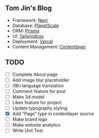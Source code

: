 ## Tom Jin's Blog
- Framework: [Next](https://nextjs.org/)
- Database: [PlanetScale](https://planetscale.com/)
- ORM: [Prisma](https://www.prisma.io/)
- UI: [Tailwindcss](https://tailwindcss.com/)
- Deployment: [Vercel](https://vercel.com/)
- Content Management: [Contentlayer](https://www.contentlayer.dev/)

## TODO
- [ ] Complete About page
- [ ] Add image blur placeholder
- [ ] i18n language translation
- [ ] Comment feature for post
- [ ] Make 3d model
- [ ] Likes feature for project
- [ ] Update typography styling
- [x] Add "Page" type in contentlayer source
- [ ] Make brand logo
- [ ] Make website analytics
- [ ] Write Unit Test
